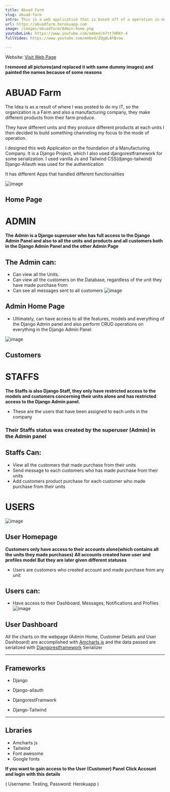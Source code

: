 ```yaml
---
title: Abuad Farm
slug: abuad-farm
intro: This is a web application that is based off of a operation in manufacturing company with different units.
url: https://abuadfarm.herokuapp.com
image: /images/abuadfarm/Admin-home.png
youtubeLink: https://www.youtube.com/embed/m7tt7HRKY-4
fullVideo: https://www.youtube.com/embed/ZQgALAhBvow

---
```



Website: [Visit Web Page](https://abuadfarm.herokuapp.com)

**I removed all pictures(and replaced it with same dummy images) and painted the names because of some reasons**

# ABUAD Farm

The Idea is as a result of where I was posted to do my IT, so the organization is a Farm and also a manufacturing company, they make different products from their farm produce.

They have different units and they produce different products at each units I then decided to build something channeling my focus to the mode of operation.

I designed this web Application on the foundation of a Manufacturing Company.
It is a Django Project, which I also used djangorestframework for some serialization.
I used vanilla Js and Tailwind CSS(django-tailwind)
Django-Allauth was used for the authentication 

It has different Apps that handled different functionalities

![image](/images/abuadfarm/Home-page.png)
## **Home Page**


# ADMIN
**The Admin is a Django superuser who has full access to the Django Admin Panel and also to all the units and products and all customers both in the Django Admin Panel and the other Admin Page** 
## The Admin can:
- Can view all the Units.
- Can view all the customers on the Database, regardless of the unit they have made purchase from 
- Can see all messages sent to all customers 
![image](/images/abuadfarm/Admin-home.png)
## **Admin Home Page**


- Ultimately, can have access to all the features, models and everything of the Django Admin panel and also perform CRUD operations on everything in the Django Admin Panel 

![image](/images/abuadfarm/Admin-customers.png)
## **Customers**

# STAFFS
**The Staffs is also Django Staff, they only have restricted access to the models and customers concerning their units alone and has restricted access to the Django Admin panel.**
- These are the users that have been assigned to each units in the company 
### Their Staffs status was created by the superuser (Admin) in the Admin panel 
## Staffs Can:
- View all the customers that made purchase from their units 
- Send message to each customers who has made purchase from their units 
- Add customers product purchase for each customer who made purchase from their units 

# USERS
![image](/images/abuadfarm/user-homepage.png)
## **User Homepage**
**Customers only have access to their accounts alone(which contains all the units they made purchases)**
**All accounts created have user and  profiles model**
**But they are later given different statuses**
- Users are customers who created account and made purchase from any unit 
## Users can:
- Have access to their Dashboard, Messages, Notifications and Profiles 
![image](/images/abuadfarm/user-dashboard.png)
## **User Dashboard**

All the charts on the webpage (Admin Home, Customer Details and User Dashboard) are accomplished with [Amcharts js](https://www.amcharts.com/) and the data passed are serialized with [Djangorestframework](https://www.django-rest-framework.org/) Serializer

***
## Frameworks
- Django
* Django-allauth 
+ DjangorestFramwork
- Django-Tailwind 
***
## Lbraries
- Amcharts js 
- Tailwind
- Font awesome
- Google fonts

**If you want to gain access to the User (Customer) Panel**
**Click Account and login with this details**

 ( Username: Testing, 
  Password: Herokuapp )